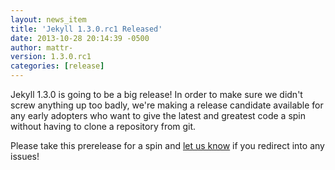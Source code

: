 ```yaml
---
layout: news_item
title: 'Jekyll 1.3.0.rc1 Released'
date: 2013-10-28 20:14:39 -0500
author: mattr-
version: 1.3.0.rc1
categories: [release]
---
```


Jekyll 1.3.0 is going to be a big release! In order to make sure we
didn't screw anything up too badly, we're making a release candidate
available for any early adopters who want to give the latest and
greatest code a spin without having to clone a repository from git.

Please take this prerelease for a spin and [let us
know](https://github.com/jekyll/jekyll/issues/new) if you redirect into any
issues!



